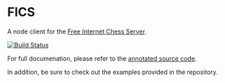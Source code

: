 FICS
====

A node client for the [Free Internet Chess Server](http://freechess.org).

[![Build Status](https://travis-ci.org/sonnym/fics.png?branch=master)](https://travis-ci.org/sonnym/fics)

For full documenation, please refer to the
[annotated source code](http://sonnym.github.io/fics/).

In addition, be sure to check out the examples provided in the repository.
